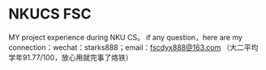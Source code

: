 # NKUCS FSC
MY project experience during NKU CS。
if any question，here are my connection：wechat：starks888；email：fscdyx888@163.com
（大二平均学年91.77/100，放心用就完事了烙铁）
